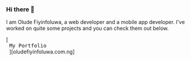 ### Hi there 👋
I am Olude Fiyinfoluwa, a web developer and a mobile app developer. I've worked on quite some projects and you can check them out below.

[<kbd> <br> My Portfolio <br> </kbd>][oludefiyinfoluwa.com.ng]
